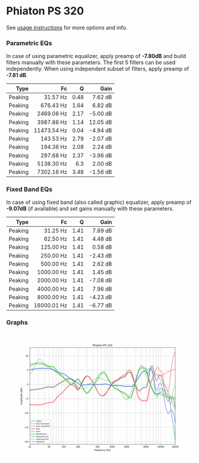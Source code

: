 # Phiaton PS 320
See [usage instructions](https://github.com/jaakkopasanen/AutoEq#usage) for more options and info.

### Parametric EQs
In case of using parametric equalizer, apply preamp of **-7.80dB** and build filters manually
with these parameters. The first 5 filters can be used independently.
When using independent subset of filters, apply preamp of **-7.81 dB**.

| Type    | Fc          |    Q | Gain     |
|--------:|------------:|-----:|---------:|
| Peaking | 31.57 Hz    | 0.48 | 7.62 dB  |
| Peaking | 676.43 Hz   | 1.64 | 6.82 dB  |
| Peaking | 2469.08 Hz  | 2.17 | -5.00 dB |
| Peaking | 3987.86 Hz  | 1.14 | 12.05 dB |
| Peaking | 11473.54 Hz | 0.04 | -4.94 dB |
| Peaking | 143.53 Hz   | 2.79 | -2.07 dB |
| Peaking | 194.36 Hz   | 2.08 | 2.24 dB  |
| Peaking | 297.68 Hz   | 2.37 | -3.96 dB |
| Peaking | 5138.30 Hz  | 6.3  | 2.00 dB  |
| Peaking | 7302.16 Hz  | 3.48 | -1.56 dB |

### Fixed Band EQs
In case of using fixed band (also called graphic) equalizer, apply preamp of **-9.07dB**
(if available) and set gains manually with these parameters.

| Type    | Fc          |    Q | Gain     |
|--------:|------------:|-----:|---------:|
| Peaking | 31.25 Hz    | 1.41 | 7.89 dB  |
| Peaking | 62.50 Hz    | 1.41 | 4.48 dB  |
| Peaking | 125.00 Hz   | 1.41 | 0.58 dB  |
| Peaking | 250.00 Hz   | 1.41 | -2.43 dB |
| Peaking | 500.00 Hz   | 1.41 | 2.62 dB  |
| Peaking | 1000.00 Hz  | 1.41 | 1.45 dB  |
| Peaking | 2000.00 Hz  | 1.41 | -7.08 dB |
| Peaking | 4000.00 Hz  | 1.41 | 7.96 dB  |
| Peaking | 8000.00 Hz  | 1.41 | -4.23 dB |
| Peaking | 16000.01 Hz | 1.41 | -6.77 dB |

### Graphs
![](./Phiaton%20PS%20320.png)